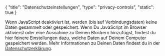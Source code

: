 {
    "title": "Datenschutzeinstellungen",
    "type": "privacy-controls",
    "static": true
}
 
<noscript class="noscript noscript-privacy-policy">Wenn JavaScript deaktiviert ist, werden (bis auf Verbindungsdaten) keine Daten gesammelt oder gespeichert. Wenn Du JavaScript im Browser aktivierst oder eine Ausnahme zu Deinen Blockern hinzufügst, findest du hier feinere Einstellungen dazu, welche Daten auf Deinem Computer gespeichert werden. Mehr Informationen zu Deinen Daten findest du in der <a href="/privacy">Datenschutzerklärung</a>.</noscript>
